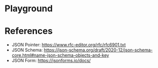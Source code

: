 # Playground

# References

- JSON Pointer: https://www.rfc-editor.org/rfc/rfc6901.txt
- JSON Schema: https://json-schema.org/draft/2020-12/json-schema-core.html#name-json-schema-objects-and-key
- JSON Form: https://jsonforms.io/docs/
